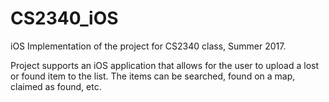 # CS2340_iOS
iOS Implementation of the project for CS2340 class, Summer 2017.

Project supports an iOS application that allows for the user to upload a lost or found item to the list. The items can be searched, found on a map, claimed as found, etc. 
